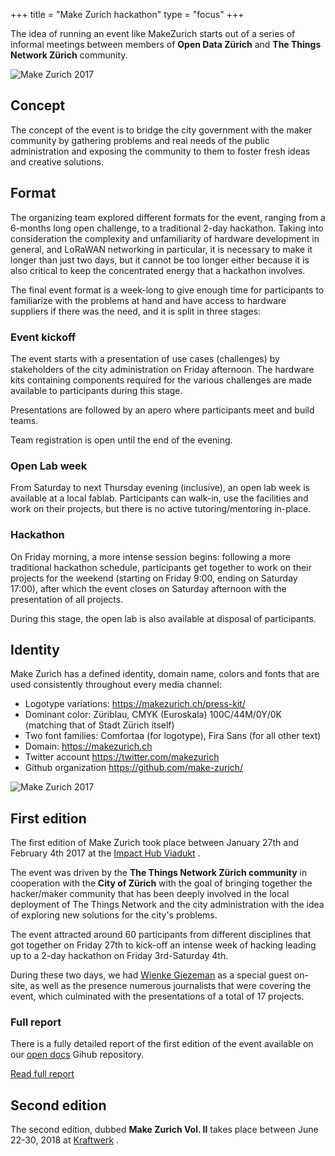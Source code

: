 +++
title = "Make Zurich hackathon"
type = "focus"
+++

The idea of running an event like MakeZurich starts out of a series of informal meetings between members of **Open Data Zürich** and **The Things Network Zürich** community.

![Make Zurich 2017](/images/projects/makezurich-2017.jpg)

## Concept

The concept of the event is to bridge the city government with the maker community by gathering problems and real needs of the public administration and exposing the community to them to foster fresh ideas and creative solutions.

## Format

The organizing team explored different formats for the event, ranging from a 6-months long open challenge, to a traditional 2-day hackathon. Taking into consideration the complexity and unfamiliarity of hardware development in general, and LoRaWAN networking in particular, it is necessary to make it longer than just two days, but it cannot be too longer either because it is also critical to keep the concentrated energy that a hackathon involves.

The final event format is a week-long to give enough time for participants to familiarize with the problems at hand and have access to hardware suppliers if there was the need, and it is split in three stages:

### Event kickoff

The event starts with a presentation of use cases (challenges) by stakeholders of the city administration on Friday afternoon. The hardware kits containing components required for the various challenges are made available to participants during this stage.

Presentations are followed by an apero where participants meet and build teams.

Team registration is open until the end of the evening.

### Open Lab week

From Saturday to next Thursday evening (inclusive), an open lab week is available at a local fablab. Participants can walk-in, use the facilities and work on their projects, but there is no active tutoring/mentoring in-place.

### Hackathon

On Friday morning, a more intense session begins: following a more traditional hackathon schedule, participants get together to work on their projects for the weekend (starting on Friday 9:00, ending on Saturday 17:00), after which the event closes on Saturday afternoon with the presentation of all projects.

During this stage, the open lab is also available at disposal of participants.

## Identity

Make Zurich has a defined identity, domain name, colors and fonts that are used consistently throughout every media channel:

* Logotype variations: https://makezurich.ch/press-kit/
* Dominant color: Züriblau, CMYK (Euroskala) 100C/44M/0Y/0K (matching that of Stadt Zürich itself)
* Two font families: Comfortaa (for logotype), Fira Sans (for all other text)
* Domain: https://makezurich.ch
* Twitter account https://twitter.com/makezurich
* Github organization https://github.com/make-zurich/

![Make Zurich 2017](/images/post/makezurich-2017.png)

## First edition

The first edition of Make Zurich took place between January 27th and February 4th 2017 at the <a href="https://zurich.impacthub.ch/spaces/viadukt-location/" target="_blank">Impact Hub Viadukt</a> <i class="fa fa-external-link"></i>.

The event was driven by the **The Things Network Zürich community** in cooperation with the **City of Zürich** with the goal of bringing together the hacker/maker community that has been deeply involved in the local deployment of The Things Network and the city administration with the idea of exploring new solutions for the city's problems.

The event attracted around 60 participants from different disciplines that got together on Friday 27th to kick-off an intense week of hacking leading up to a 2-day hackathon on Friday 3rd-Saturday 4th.

During these two days, we had <a href="https://twitter.com/wienke" target="_blank">Wienke Giezeman</a> <i class="fa fa-external-link"></i> as a special guest on-site, as well as the presence numerous journalists that were covering the event, which culminated with the presentations of a total of 17 projects.

### Full report

There is a fully detailed report of the first edition of the event available on our <a href="https://github.com/open-network-infrastructure/open-docs/" target="_blank">open docs</a> <i class="fa fa-external-link"></i> Gihub repository.

<a href="https://github.com/open-network-infrastructure/open-docs/blob/master/events/make-zurich/2017/overview.pdf" class="btn btn-primary" target="_blank">Read full report <i class="fa fa-external-link"></i></a>

## Second edition

The second edition, dubbed **Make Zurich Vol. II** takes place between June 22-30, 2018 at <a href="https://zurich.impacthub.ch/spaces/kraftwerk-location/" target="_blank">Kraftwerk</a> <i class="fa fa-external-link"></i>.
